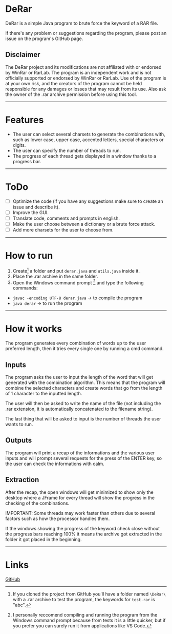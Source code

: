# DeRar
DeRar is a simple Java program to brute force the keyword of a RAR file.

If there's any problem or suggestions regarding the program, please post an issue on the program's GitHub page.

## Disclaimer
The DeRar project and its modifications are not affiliated with or endorsed by WinRar or RarLab. The program is an independent work and is not officially supported or endorsed by WinRar or RarLab. Use of the program is at your own risk, and the creators of the program cannot be held responsible for any damages or losses that may result from its use.
Also ask the owner of the .rar archive permission before using this tool.

---

# Features
- The user can select several charsets to generate the combinations with, such as lower case, upper case, accented letters, special characters or digits.
- The user can specify the number of threads to run.
- The progress of each thread gets displayed in a window thanks to a progress bar.

---

# ToDo
- [ ] Optimize the code (if you have any suggestions make sure to create an issue and describe it).
- [ ] Improve the GUI.
- [ ] Translate code, comments and prompts in english.
- [ ] Make the user choose between a dictionary or a brute force attack.
- [ ] Add more charsets for the user to choose from.

---

# How to run
1. Create[^1] a folder and put `derar.java` and `utils.java` inside it.
2. Place the .rar archive in the same folder.
3. Open the Windows command prompt [^2] and type the following commands: 

- `javac -encoding UTF-8 derar.java` -> to compile the program
- `java derar` -> to run the program

[^1]: If you cloned the project from GitHub you'll have a folder named `\DeRar\` with a .rar archive to test the program, the keywords for `test.rar` is "abc".

[^2]: I personally reccomend compiling and running the program from the Windows command prompt because from tests it is a little quicker, but if you prefer you can surely run it from applications like VS Code.

---

# How it works
The program generates every combination of words up to the user preferred length, then it tries every single one by running a cmd command.

## Inputs
The program asks the user to input the length of the word that will get generated with the combination algorithm. This means that the program will combine the selected characters and create words that go from the length of 1 character to the inputted length.

The user will then be asked to write the name of the file (not including the .rar extension, it is automatically concatenated to the filename string).

The last thing that will be asked to input is the number of threads the user wants to run.

## Outputs
The program will print a recap of the informations and the various user inputs and will prompt several requests for the press of the ENTER key, so the user can check the informations with calm.

## Extraction
After the recap, the open windows will get minimized to show only the desktop where a JFrame for every thread will show the progress in the checking of the combinations.

IMPORTANT: Some threads may work faster than others due to several factors such as how the processor handles them.

If the windows showing the progress of the keyword check close without the progress bars reaching 100% it means the archive got extracted in the folder it got placed in the beginning.

---

# Links
[GitHub](https://github.com/Fil0611)